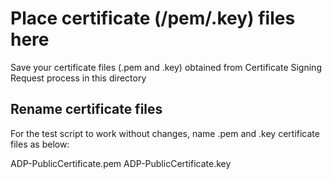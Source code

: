 # Place certificate (/pem/.key) files here
Save your certificate files (.pem and .key) obtained from Certificate Signing Request process in this directory

## Rename certificate files
For the test script to work without changes, name .pem and .key certificate files as below:

ADP-PublicCertificate.pem
ADP-PublicCertificate.key